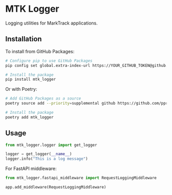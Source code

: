 # MTK Logger

Logging utilities for MarkTrack applications.

## Installation

To install from GitHub Packages:

```bash
# Configure pip to use GitHub Packages
pip config set global.extra-index-url https://YOUR_GITHUB_TOKEN@github.com/pprasquier/mtk_logger/raw/main/dist/

# Install the package
pip install mtk_logger
```

Or with Poetry:

```bash
# Add GitHub Packages as a source
poetry source add --priority=supplemental github https://github.com/pprasquier/mtk_logger/raw/main/dist/

# Install the package
poetry add mtk_logger
```

## Usage

```python
from mtk_logger.logger import get_logger

logger = get_logger(__name__)
logger.info("This is a log message")
```

For FastAPI middleware:

```python
from mtk_logger.fastapi_middleware import RequestLoggingMiddleware

app.add_middleware(RequestLoggingMiddleware)
``` 